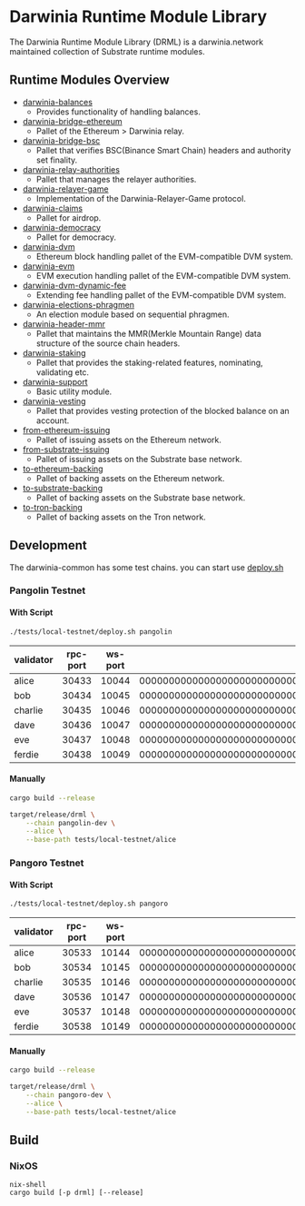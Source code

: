 # Darwinia Runtime Module Library
The Darwinia Runtime Module Library (DRML) is a darwinia.network maintained collection of Substrate runtime modules.

## Runtime Modules Overview
- [darwinia-balances](./frame/balances)
	- Provides functionality of handling balances.
- [darwinia-bridge-ethereum](./frame/bridge/ethereum/relay)
	- Pallet of the Ethereum > Darwinia relay.
- [darwinia-bridge-bsc](./frame/bridge/bsc)
	- Pallet that verifies BSC(Binance Smart Chain) headers and authority set finality.
- [darwinia-relay-authorities](./frame/bridge/relay-authorities)
	- Pallet that manages the relayer authorities.
- [darwinia-relayer-game](./frame/bridge/relayer-game)
	- Implementation of the Darwinia-Relayer-Game protocol.
- [darwinia-claims](./frame/claims)
	- Pallet for airdrop.
- [darwinia-democracy](./frame/democracy)
	- Pallet for democracy.
- [darwinia-dvm](./frame/dvm)
	- Ethereum block handling pallet of the EVM-compatible DVM system.
- [darwinia-evm](./frame/evm)
	- EVM execution handling pallet of the EVM-compatible DVM system.
- [darwinia-dvm-dynamic-fee](./frame/dvm-dynamic-fee)
	- Extending fee handling pallet of the EVM-compatible DVM system.
- [darwinia-elections-phragmen](./frame/elections-phragmen)
	- An election module based on sequential phragmen.
- [darwinia-header-mmr](./frame/header-mmr)
	- Pallet that maintains the MMR(Merkle Mountain Range) data structure of the source chain headers.
- [darwinia-staking](./frame/staking)
	- Pallet that provides the staking-related features, nominating, validating etc.
- [darwinia-support](./frame/support)
	- Basic utility module.
- [darwinia-vesting](./frame/vesting)
	- Pallet that provides vesting protection of the blocked balance on an account.
- [from-ethereum-issuing](./frame/wormhole/issuing/ethereum)
	- Pallet of issuing assets on the Ethereum network.
- [from-substrate-issuing](./frame/wormhole/issuing/s2s)
	- Pallet of issuing assets on the Substrate base network.
- [to-ethereum-backing](./frame/wormhole/backing/ethereum)
	- Pallet of backing assets on the Ethereum network.
- [to-substrate-backing](./frame/wormhole/backing/s2s)
	- Pallet of backing assets on the Substrate base network.
- [to-tron-backing](./frame/wormhole/backing/tron)
	- Pallet of backing assets on the Tron network.

## Development
The darwinia-common has some test chains. you can start use [deploy.sh](tests/local-testnet/deploy.sh)

### Pangolin Testnet
#### With Script
```sh
./tests/local-testnet/deploy.sh pangolin
```

| validator | rpc-port | ws-port | node-key                                                      |
| --------- | -------- | ------- | ------------------------------------------------------------- |
| alice     | 30433    | 10044   | 0000000000000000000000000000000000000000000000000000000000101 |
| bob       | 30434    | 10045   | 0000000000000000000000000000000000000000000000000000000000102 |
| charlie   | 30435    | 10046   | 0000000000000000000000000000000000000000000000000000000000103 |
| dave      | 30436    | 10047   | 0000000000000000000000000000000000000000000000000000000000104 |
| eve       | 30437    | 10048   | 0000000000000000000000000000000000000000000000000000000000105 |
| ferdie    | 30438    | 10049   | 0000000000000000000000000000000000000000000000000000000000106 |

#### Manually
```sh
cargo build --release

target/release/drml \
	--chain pangolin-dev \
	--alice \
	--base-path tests/local-testnet/alice
```

### Pangoro Testnet
#### With Script
```sh
./tests/local-testnet/deploy.sh pangoro
```

| validator | rpc-port | ws-port | node-key                                                      |
| --------- | -------- | ------- | ------------------------------------------------------------- |
| alice     | 30533    | 10144   | 0000000000000000000000000000000000000000000000000000000000201 |
| bob       | 30534    | 10145   | 0000000000000000000000000000000000000000000000000000000000202 |
| charlie   | 30535    | 10146   | 0000000000000000000000000000000000000000000000000000000000203 |
| dave      | 30536    | 10147   | 0000000000000000000000000000000000000000000000000000000000204 |
| eve       | 30537    | 10148   | 0000000000000000000000000000000000000000000000000000000000205 |
| ferdie    | 30538    | 10149   | 0000000000000000000000000000000000000000000000000000000000206 |

#### Manually
```sh
cargo build --release

target/release/drml \
	--chain pangoro-dev \
	--alice \
	--base-path tests/local-testnet/alice
```

## Build
### NixOS
```[shell]
nix-shell
cargo build [-p drml] [--release]
```
